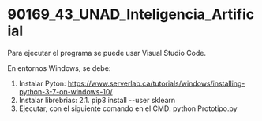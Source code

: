 # 90169_43_UNAD_Inteligencia_Artificial

Para ejecutar el programa se puede usar Visual Studio Code.

En entornos Windows, se debe:

1. Instalar Pyton: https://www.serverlab.ca/tutorials/windows/installing-python-3-7-on-windows-10/
2. Instalar librebrias:
2.1. pip3 install --user sklearn
3. Ejecutar, con el siguiente comando en el CMD:
python Prototipo.py